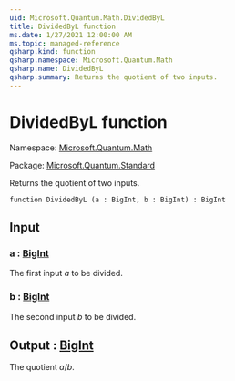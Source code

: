 ```yaml
---
uid: Microsoft.Quantum.Math.DividedByL
title: DividedByL function
ms.date: 1/27/2021 12:00:00 AM
ms.topic: managed-reference
qsharp.kind: function
qsharp.namespace: Microsoft.Quantum.Math
qsharp.name: DividedByL
qsharp.summary: Returns the quotient of two inputs.
---
```


# DividedByL function

Namespace: [Microsoft.Quantum.Math](xref:Microsoft.Quantum.Math)

Package: [Microsoft.Quantum.Standard](https://nuget.org/packages/Microsoft.Quantum.Standard)


Returns the quotient of two inputs.

```qsharp
function DividedByL (a : BigInt, b : BigInt) : BigInt
```


## Input

### a : [BigInt](xref:microsoft.quantum.lang-ref.bigint)

The first input $a$ to be divided.


### b : [BigInt](xref:microsoft.quantum.lang-ref.bigint)

The second input $b$ to be divided.



## Output : [BigInt](xref:microsoft.quantum.lang-ref.bigint)

The quotient $a / b$.